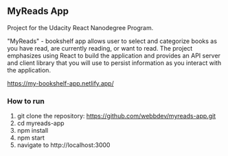 ## MyReads App

Project for the Udacity React Nanodegree Program. 

"MyReads" - bookshelf app allows user to select and categorize books as you have read, are currently reading, or want to read. The project emphasizes using React to build the application and provides an API server and client library that you will use to persist information as you interact with the application.

https://my-bookshelf-app.netlify.app/

### How to run

1. git clone the repository: https://github.com/webbdev/myreads-app.git
2. cd myreads-app
3. npm install
4. npm start
5. navigate to http://localhost:3000


